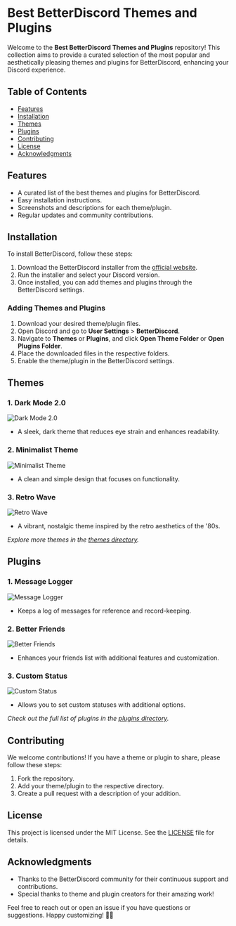 # Best BetterDiscord Themes and Plugins

Welcome to the **Best BetterDiscord Themes and Plugins** repository! This collection aims to provide a curated selection of the most popular and aesthetically pleasing themes and plugins for BetterDiscord, enhancing your Discord experience.

## Table of Contents

- [Features](#features)
- [Installation](#installation)
- [Themes](#themes)
- [Plugins](#plugins)
- [Contributing](#contributing)
- [License](#license)
- [Acknowledgments](#acknowledgments)

## Features

- A curated list of the best themes and plugins for BetterDiscord.
- Easy installation instructions.
- Screenshots and descriptions for each theme/plugin.
- Regular updates and community contributions.

## Installation

To install BetterDiscord, follow these steps:

1. Download the BetterDiscord installer from the [official website](https://betterdiscord.app/).
2. Run the installer and select your Discord version.
3. Once installed, you can add themes and plugins through the BetterDiscord settings.

### Adding Themes and Plugins

1. Download your desired theme/plugin files.
2. Open Discord and go to **User Settings** > **BetterDiscord**.
3. Navigate to **Themes** or **Plugins**, and click **Open Theme Folder** or **Open Plugins Folder**.
4. Place the downloaded files in the respective folders.
5. Enable the theme/plugin in the BetterDiscord settings.

## Themes

### 1. Dark Mode 2.0
![Dark Mode 2.0](link-to-screenshot)
- A sleek, dark theme that reduces eye strain and enhances readability.

### 2. Minimalist Theme
![Minimalist Theme](link-to-screenshot)
- A clean and simple design that focuses on functionality.

### 3. Retro Wave
![Retro Wave](link-to-screenshot)
- A vibrant, nostalgic theme inspired by the retro aesthetics of the '80s.

*Explore more themes in the [themes directory](./themes).*

## Plugins

### 1. Message Logger
![Message Logger](link-to-screenshot)
- Keeps a log of messages for reference and record-keeping.

### 2. Better Friends
![Better Friends](link-to-screenshot)
- Enhances your friends list with additional features and customization.

### 3. Custom Status
![Custom Status](link-to-screenshot)
- Allows you to set custom statuses with additional options.

*Check out the full list of plugins in the [plugins directory](./plugins).*

## Contributing

We welcome contributions! If you have a theme or plugin to share, please follow these steps:

1. Fork the repository.
2. Add your theme/plugin to the respective directory.
3. Create a pull request with a description of your addition.

## License

This project is licensed under the MIT License. See the [LICENSE](./LICENSE) file for details.

## Acknowledgments

- Thanks to the BetterDiscord community for their continuous support and contributions.
- Special thanks to theme and plugin creators for their amazing work!

Feel free to reach out or open an issue if you have questions or suggestions. Happy customizing! 🎨✨

